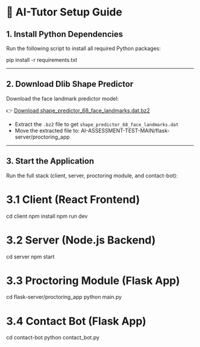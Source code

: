 # 🚀 AI-Tutor Setup Guide

## 1. Install Python Dependencies

Run the following script to install all required Python packages:

pip install -r requirements.txt


---

## 2. Download Dlib Shape Predictor

Download the face landmark predictor model:

👉 [Download shape_predictor_68_face_landmarks.dat.bz2](https://dlib.net/files/shape_predictor_68_face_landmarks.dat.bz2)

- Extract the `.bz2` file to get `shape_predictor_68_face_landmarks.dat`
- Move the extracted file to: AI-ASSESSMENT-TEST-MAIN/flask-server/proctoring_app


---

## 3. Start the Application

Run the full stack (client, server, proctoring module, and contact-bot):


# 3.1 Client (React Frontend)
cd client
npm install
npm run dev

# 3.2 Server (Node.js Backend)
cd server
npm start

# 3.3 Proctoring Module (Flask App)
cd flask-server/proctoring_app
python main.py

# 3.4 Contact Bot (Flask App)
cd contact-bot
python contact_bot.py



